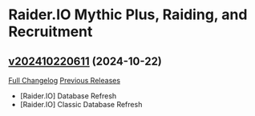 # Raider.IO Mythic Plus, Raiding, and Recruitment

## [v202410220611](https://github.com/RaiderIO/raiderio-addon/tree/v202410220611) (2024-10-22)
[Full Changelog](https://github.com/RaiderIO/raiderio-addon/compare/v202410210600...v202410220611) [Previous Releases](https://github.com/RaiderIO/raiderio-addon/releases)

- [Raider.IO] Database Refresh  
- [Raider.IO] Classic Database Refresh  
